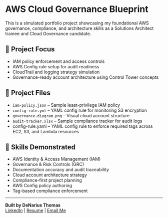 # AWS Cloud Governance Blueprint

This is a simulated portfolio project showcasing my foundational AWS governance, compliance, and architecture skills as a Solutions Architect trainee and Cloud Governance candidate.

## 🔐 Project Focus
- IAM policy enforcement and access controls
- AWS Config rule setup for audit readiness
- CloudTrail and logging strategy simulation
- Governance-ready account architecture using Control Tower concepts

## 📁 Project Files
- `iam-policy.json` – Sample least-privilege IAM policy  
- `config-rule.yml` – YAML config rule for monitoring S3 encryption  
- `governance-diagram.png` – Visual cloud account structure  
- `audit-tracker.xlsx` – Sample compliance tracker for audit logs
-  config-rule.yaml – YAML config rule to enforce required tags across EC2, S3, and Lambda resources


## 🧠 Skills Demonstrated
- AWS Identity & Access Management (IAM)  
- Governance & Risk Controls (GRC)  
- Documentation accuracy and audit traceability  
- Cloud account architecture strategy  
- Compliance-first project planning
- AWS Config policy authoring
- Tag-based compliance enforcement


---

**Built by DeNarius Thomas**  
[LinkedIn](https://www.linkedin.com/in/denariusthomas) | [Resume](#) | [Email Me](mailto:denarius.thomas@gmail.com)
